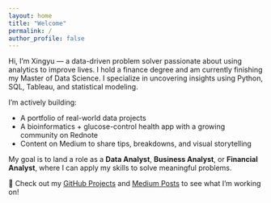 ```yaml
---
layout: home
title: "Welcome"
permalink: /
author_profile: false
---
```


Hi, I’m Xingyu — a data-driven problem solver passionate about using analytics to improve lives. I hold a finance degree and am currently finishing my Master of Data Science. I specialize in uncovering insights using Python, SQL, Tableau, and statistical modeling.

I’m actively building:

- A portfolio of real-world data projects  
- A bioinformatics + glucose-control health app with a growing community on Rednote  
- Content on Medium to share tips, breakdowns, and visual storytelling

My goal is to land a role as a **Data Analyst**, **Business Analyst**, or **Financial Analyst**, where I can apply my skills to solve meaningful problems.

🔗 Check out my [GitHub Projects](#) and [Medium Posts](#) to see what I’m working on!
